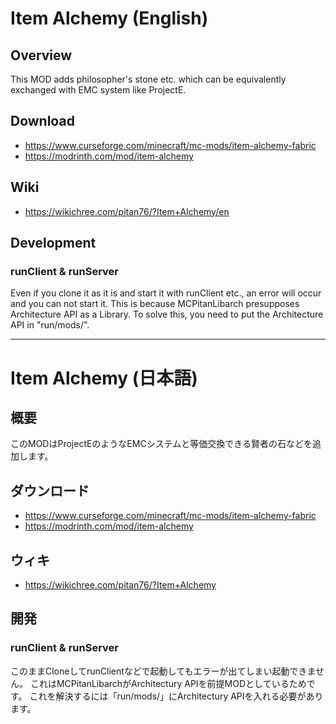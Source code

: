 # Item Alchemy (English)
## Overview
This MOD adds philosopher's stone etc. which can be equivalently exchanged with EMC system like ProjectE.

## Download
- https://www.curseforge.com/minecraft/mc-mods/item-alchemy-fabric
- https://modrinth.com/mod/item-alchemy

## Wiki
- https://wikichree.com/pitan76/?Item+Alchemy/en

## Development
### runClient & runServer
Even if you clone it as it is and start it with runClient etc., an error will occur and you can not start it.
This is because MCPitanLibarch presupposes Architecture API as a Library.
To solve this, you need to put the Architecture API in "run/mods/".

----

# Item Alchemy (日本語)
## 概要
このMODはProjectEのようなEMCシステムと等価交換できる賢者の石などを追加します。

## ダウンロード
- https://www.curseforge.com/minecraft/mc-mods/item-alchemy-fabric
- https://modrinth.com/mod/item-alchemy

## ウィキ
- https://wikichree.com/pitan76/?Item+Alchemy

## 開発
### runClient & runServer
このままCloneしてrunClientなどで起動してもエラーが出てしまい起動できません。
これはMCPitanLibarchがArchitectury APIを前提MODとしているためです。
これを解決するには「run/mods/」にArchitectury APIを入れる必要があります。
